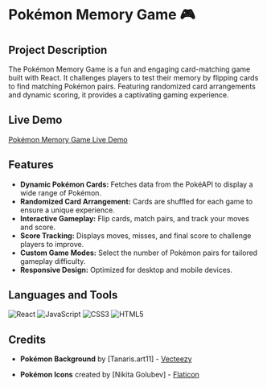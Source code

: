 # Pokémon Memory Game 🎮

## Project Description
The Pokémon Memory Game is a fun and engaging card-matching game built with React. It challenges players to test their memory by flipping cards to find matching Pokémon pairs. Featuring randomized card arrangements and dynamic scoring, it provides a captivating gaming experience.

## Live Demo
[Pokémon Memory Game Live Demo](https://pokemon-memory-game.netlify.app/)

## Features
- **Dynamic Pokémon Cards:** Fetches data from the PokéAPI to display a wide range of Pokémon.
- **Randomized Card Arrangement:** Cards are shuffled for each game to ensure a unique experience.
- **Interactive Gameplay:** Flip cards, match pairs, and track your moves and score.
- **Score Tracking:** Displays moves, misses, and final score to challenge players to improve.
- **Custom Game Modes:** Select the number of Pokémon pairs for tailored gameplay difficulty.
- **Responsive Design:** Optimized for desktop and mobile devices.

## Languages and Tools
![React](https://img.shields.io/badge/React-61DAFB?style=for-the-badge&logo=react&logoColor=black)
![JavaScript](https://img.shields.io/badge/JavaScript-F7DF1E?style=for-the-badge&logo=javascript&logoColor=black)
![CSS3](https://img.shields.io/badge/CSS3-1572B6?style=for-the-badge&logo=css3&logoColor=white)
![HTML5](https://img.shields.io/badge/HTML5-E34F26?style=for-the-badge&logo=html5&logoColor=white)

## Credits

- **Pokémon Background** by [Tanaris.art11] - [Vecteezy](https://www.vecteezy.com/free-vector/pokemon-background)

- **Pokémon Icons** created by [Nikita Golubev] - [Flaticon](https://www.flaticon.com/free-icons/pokemon)

